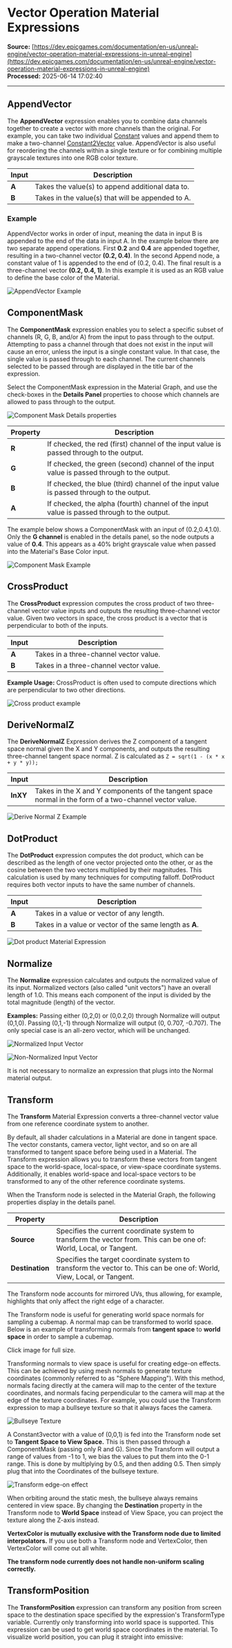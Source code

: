 # Vector Operation Material Expressions

**Source:** [https://dev.epicgames.com/documentation/en-us/unreal-engine/vector-operation-material-expressions-in-unreal-engine](https://dev.epicgames.com/documentation/en-us/unreal-engine/vector-operation-material-expressions-in-unreal-engine)  
**Processed:** 2025-06-14 17:02:40

---

## AppendVector

The **AppendVector** expression enables you to combine data channels together to create a vector with more channels than the original. For example, you can take two individual [Constant](/documentation/en-us/unreal-engine/constant-material-expressions-in-unreal-engine#constant) values and append them to make a two-channel [Constant2Vector](/documentation/en-us/unreal-engine/constant-material-expressions-in-unreal-engine#constant2vector) value. AppendVector is also useful for reordering the channels within a single texture or for combining multiple grayscale textures into one RGB color texture.

| Input | Description |
| --- | --- |
| **A** | Takes the value(s) to append additional data to. |
| **B** | Takes in the value(s) that will be appended to A. |

### Example

AppendVector works in order of input, meaning the data in input B is appended to the end of the data in input A. In the example below there are two separate append operations. First **0.2** and **0.4** are appended together, resulting in a two-channel vector **(0.2, 0.4)**. In the second Append node, a constant value of 1 is appended to the end of (0.2, 0.4). The final result is a three-channel vector **(0.2, 0.4, 1)**. In this example it is used as an RGB value to define the base color of the Material.

![AppendVector Example](https://d1iv7db44yhgxn.cloudfront.net/documentation/images/d715de85-127e-466e-b52e-c6b2cd696b1a/append-example.png)

## ComponentMask

The **ComponentMask** expression enables you to select a specific subset of channels (R, G, B, and/or A) from the input to pass through to the output. Attempting to pass a channel through that does not exist in the input will cause an error, unless the input is a single constant value. In that case, the single value is passed through to each channel. The current channels selected to be passed through are displayed in the title bar of the expression.

Select the ComponentMask expression in the Material Graph, and use the check-boxes in the **Details Panel** properties to choose which channels are allowed to pass through to the output.

![Component Mask Details properties](https://d1iv7db44yhgxn.cloudfront.net/documentation/images/fee2133e-bc72-4831-924e-9ad1d970942b/component-mask-example.png)

| Property | Description |
| --- | --- |
| **R** | If checked, the red (first) channel of the input value is passed through to the output. |
| **G** | If checked, the green (second) channel of the input value is passed through to the output. |
| **B** | If checked, the blue (third) channel of the input value is passed through to the output. |
| **A** | If checked, the alpha (fourth) channel of the input value is passed through to the output. |

The example below shows a ComponentMask with an input of (0.2,0.4,1.0). Only the **G channel** is enabled in the details panel, so the node outputs a value of **0.4**. This appears as a 40% bright grayscale value when passed into the Material's Base Color input.

![Component Mask Example](https://d1iv7db44yhgxn.cloudfront.net/documentation/images/ead10cdd-0a58-4330-a70e-27548a3ce00c/component-mask-example-02.png)

## CrossProduct

The **CrossProduct** expression computes the cross product of two three-channel vector value inputs and outputs the resulting three-channel vector value. Given two vectors in space, the cross product is a vector that is perpendicular to both of the inputs.

  

| Input | Description |
| --- | --- |
| **A** | Takes in a three-channel vector value. |
| **B** | Takes in a three-channel vector value. |

**Example Usage:** CrossProduct is often used to compute directions which are perpendicular to two other directions.

![Cross product example](https://d1iv7db44yhgxn.cloudfront.net/documentation/images/996db38d-0956-4f5c-8084-64358d5631e9/cross-product.png)

## DeriveNormalZ

The **DeriveNormalZ** Expression derives the Z component of a tangent space normal given the X and Y components, and outputs the resulting three-channel tangent space normal. Z is calculated as `Z = sqrt(1 - (x * x + y * y));`

| Input | Description |
| --- | --- |
| **InXY** | Takes in the X and Y components of the tangent space normal in the form of a two-channel vector value. |

![Derive Normal Z Example](https://d1iv7db44yhgxn.cloudfront.net/documentation/images/baeb421f-c107-4200-a683-ba79d5807168/derive-normal-z-example.png)

## DotProduct

The **DotProduct** expression computes the dot product, which can be described as the length of one vector projected onto the other, or as the cosine between the two vectors multiplied by their magnitudes. This calculation is used by many techniques for computing falloff. DotProduct requires both vector inputs to have the same number of channels.

  

| Input | Description |
| --- | --- |
| **A** | Takes in a value or vector of any length. |
| **B** | Takes in a value or vector of the same length as **A**. |

![Dot product Material Expression](https://d1iv7db44yhgxn.cloudfront.net/documentation/images/0cb43f82-db9d-428c-8aef-15d7a06ef4e0/dot-product.png)

## Normalize

The **Normalize** expression calculates and outputs the normalized value of its input. Normalized vectors (also called "unit vectors") have an overall length of 1.0. This means each component of the input is divided by the total magnitude (length) of the vector.

**Examples:** Passing either (0,2,0) or (0,0.2,0) through Normalize will output (0,1,0). Passing (0,1,-1) through Normalize will output (0, 0.707, -0.707). The only special case is an all-zero vector, which will be unchanged.

![Normalized Input Vector](https://d1iv7db44yhgxn.cloudfront.net/documentation/images/3305de08-965f-49d6-b823-a1bc1fa01622/normalizeexample.png)

![Non-Normalized Input Vector](https://d1iv7db44yhgxn.cloudfront.net/documentation/images/6b592d1a-e274-4883-a552-394e7e50b2e9/normalizeexample2.png)

It is not necessary to normalize an expression that plugs into the Normal material output.

## Transform

The **Transform** Material Expression converts a three-channel vector value from one reference coordinate system to another.

By default, all shader calculations in a Material are done in tangent space. The vector constants, camera vector, light vector, and so on are all transformed to tangent space before being used in a Material. The Transform expression allows you to transform these vectors from tangent space to the world-space, local-space, or view-space coordinate systems. Additionally, it enables world-space and local-space vectors to be transformed to any of the other reference coordinate systems.

When the Transform node is selected in the Material Graph, the following properties display in the details panel.

| Property | Description |
| --- | --- |
| **Source** | Specifies the current coordinate system to transform the vector from. This can be one of: World, Local, or Tangent. |
| **Destination** | Specifies the target coordinate system to transform the vector to. This can be one of: World, View, Local, or Tangent. |

The Transform node accounts for mirrored UVs, thus allowing, for example, highlights that only affect the right edge of a character.

The Transform node is useful for generating world space normals for sampling a cubemap. A normal map can be transformed to world space. Below is an example of transforming normals from **tangent space** to **world space** in order to sample a cubemap.

Click image for full size.

Transforming normals to view space is useful for creating edge-on effects. This can be achieved by using mesh normals to generate texture coordinates (commonly referred to as "Sphere Mapping"). With this method, normals facing directly at the camera will map to the center of the texture coordinates, and normals facing perpendicular to the camera will map at the edge of the texture coordinates. For example, you could use the Transform expression to map a bullseye texture so that it always faces the camera.

![Bullseye Texture](https://d1iv7db44yhgxn.cloudfront.net/documentation/images/3e64448b-7654-4d8b-9847-ff7974015f60/bullseye-texture.png)

A Constant3vector with a value of (0,0,1) is fed into the Transform node set to **Tangent Space to View Space.** This is then passed through a ComponentMask (passing only R and G). Since the Transform will output a range of values from -1 to 1, we bias the values to put them into the 0-1 range. This is done by multiplying by 0.5, and then adding 0.5. Then simply plug that into the Coordinates of the bullseye texture.

![Transform edge-on effect](https://d1iv7db44yhgxn.cloudfront.net/documentation/images/c0fb735a-658b-435a-ada5-c92f6900de57/transform-edge-effect-02.png)

When orbiting around the static mesh, the bullseye always remains centered in view space. By changing the **Destination** property in the Transform node to **World Space** instead of View Space, you can project the texture along the Z-axis instead.

**VertexColor is mutually exclusive with the Transform node due to limited interpolators.** If you use both a Transform node and VertexColor, then VertexColor will come out all white.

**The transform node currently does not handle non-uniform scaling correctly.**

## TransformPosition

The **TransformPosition** expression can transform any position from screen space to the destination space specified by the expression's TransformType variable. Currently only transforming into world space is supported. This expression can be used to get world space coordinates in the material. To visualize world position, you can plug it straight into emissive: